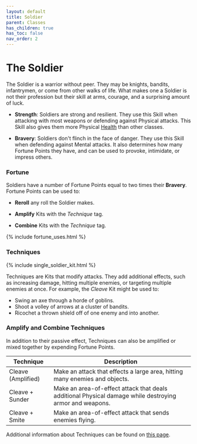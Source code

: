 ```yaml
---
layout: default
title: Soldier
parent: Classes
has_children: true
has_toc: false
nav_order: 2
---
```


# The Soldier

The Soldier is a warrior without peer. They may be knights, bandits, infantrymen, or come from other walks of life. What makes one a Soldier is not their profession but their skill at arms, courage, and a surprising amount of luck.

-   **<span style="color: {{ site.soldier_color }}">Strength</span>**: Soldiers are strong and resilient. They use this Skill when attacking with most weapons or defending against Physical attacks. This Skill also gives them more Physical [Health](../../gameplay/health.md) than other classes.

-   **<span style="color: {{ site.soldier_color }}">Bravery</span>**: Soldiers don't flinch in the face of danger. They use this Skill when defending against Mental attacks. It also determines how many Fortune Points they have, and can be used to provoke, intimidate, or impress others.

### Fortune

Soldiers have a number of Fortune Points equal to two times their **<span style="color: {{ site.soldier_color }}">Bravery</span>**. Fortune Points can be used to:

-   **Reroll** any roll the Soldier makes.

-   **Amplify** Kits with the _Technique_ tag.

-   **Combine** Kits with the _Technique_ tag.

{% include fortune_uses.html %}

### Techniques

{% include single_soldier_kit.html %}

Techniques are Kits that modify attacks. They add additional effects, such as increasing damage, hitting multiple enemies, or targeting multiple enemies at once. For example, the _Cleave_ Kit might be used to:

-   Swing an axe through a horde of goblins.
-   Shoot a volley of arrows at a cluster of bandits.
-   Ricochet a thrown shield off of one enemy and into another.

### Amplify and Combine Techniques

In addition to their passive effect, Techniques can also be amplified or mixed together by expending Fortune Points.

| Technique          | Description                                                                                             |
| ------------------ | ------------------------------------------------------------------------------------------------------- |
| Cleave (Amplified) | Make an attack that effects a large area, hitting many enemies and objects.                             |
| Cleave + Sunder    | Make an area-of-effect attack that deals additional Physical damage while destroying armor and weapons. |
| Cleave + Smite     | Make an area-of-effect attack that sends enemies flying.                                                |

Additional information about Techniques can be found on [this page](../../more_resources/techniques/index.md).
